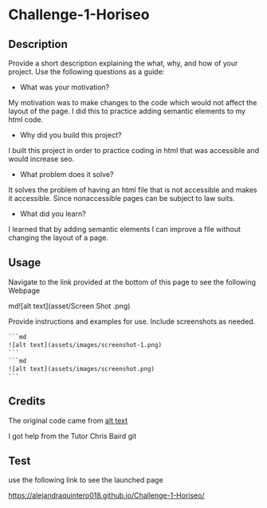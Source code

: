 # Challenge-1-Horiseo


## Description

Provide a short description explaining the what, why, and how of your project. Use the following questions as a guide:

- What was your motivation?

My motivation was to make changes to the code which would not affect the layout of the page. I did this to practice adding semantic elements to my html code. 

- Why did you build this project? 

I built this project in order to practice coding in html that was accessible and would increase seo. 

- What problem does it solve?

It solves the problem of having an html file that is not accessible and makes it accessible. Since nonaccessible pages 
can be subject to law suits. 

- What did you learn?

I learned that by adding semantic elements I can improve a file without changing the layout of a page. 

## Usage

Navigate to the link provided at the bottom of this page to see the following Webpage 

md![alt text](asset/Screen Shot .png)

Provide instructions and examples for use. Include screenshots as needed.

    ```md
    ![alt text](assets/images/screenshot-1.png)
    ```
    ```md
    ![alt text](assets/images/screenshot.png)
    ```  
    

## Credits

The original code came from [alt text](assets/index.html)

I got help from the Tutor Chris Baird
git

## Test

use the following link to see the launched page 

https://alejandraquintero018.github.io/Challenge-1-Horiseo/

